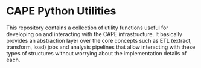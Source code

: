 # CAPE Python Utilities

This repository contains a collection of utility functions useful for developing
on and interacting with the CAPE infrastructure. It basically provides an
abstraction layer over the core concepts such as ETL (extract, transform, load)
jobs and analysis pipelines that allow interacting with these types of
structures without worrying about the implementation details of each.
